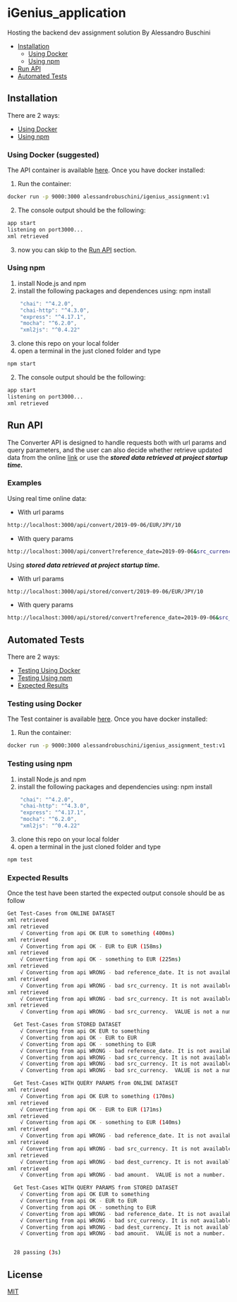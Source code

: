 # iGenius_application
Hosting the backend dev assignment solution By Alessandro Buschini

* [Installation](#Installation)
    * [Using Docker](#Using-Docker-(suggested))
    * [Using npm](#Using-npm)
* [Run API](#Run-API)
* [Automated Tests](#Automated-Tests)


## Installation
There are 2 ways:
* [Using Docker](#Using-docker)
* [Using npm](#Using-npm)

### Using Docker (suggested)
The API container is available [here](https://cloud.docker.com/u/alessandrobuschini/repository/docker/alessandrobuschini/igenius_assignment).
Once you have docker installed:
1. Run the container: 
```bash
docker run -p 9000:3000 alessandrobuschini/igenius_assignment:v1
```

2. The console output should be the following:
```bash
app start
listening on port3000...
xml retrieved
```

3. now you can skip to the [Run API](#Run-API) section.
    
### Using npm
1. install Node.js and npm
2. install the following packages and dependences using:  npm install
```javascript 
    "chai": "^4.2.0",
    "chai-http": "^4.3.0",
    "express": "^4.17.1",
    "mocha": "^6.2.0",
    "xml2js": "^0.4.22"
```
3. clone this repo on your local folder
4. open a terminal in the just cloned folder and type
```bash
npm start
```
2. The console output should be the following:
```bash
app start
listening on port3000...
xml retrieved
```



## Run API

The Converter API is designed to handle requests both with url params and query parameters, and the user can also decide whether retrieve updated data from the online [link](https://www.ecb.europa.eu/stats/eurofxref/eurofxref-hist-90d.xml) or use the <em><strong>stored data retrieved at project startup time.</strong></em>

### Examples 
Using real time online data:
* With url params
```bash
http://localhost:3000/api/convert/2019-09-06/EUR/JPY/10
```
* With query params
```bash
http://localhost:3000/api/convert?reference_date=2019-09-06&src_currency=EUR&dest_currency=JPY&amount=10
```
Using <em><strong>stored data retrieved at project startup time.</strong></em>
* With url params
```bash
http://localhost:3000/api/stored/convert/2019-09-06/EUR/JPY/10
```
* With query params
```bash
http://localhost:3000/api/stored/convert?reference_date=2019-09-06&src_currency=EUR&dest_currency=JPY&amount=10
```


## Automated Tests
There are 2 ways:
* [Testing Using Docker](#Testing-using-docker)
* [Testing Using npm](#Testing-using-npm)
* [Expected Results](#Expected-Results)

### Testing using Docker 
The Test container is available [here](https://cloud.docker.com/u/alessandrobuschini/repository/docker/alessandrobuschini/igenius_assignment_test).
Once you have docker installed:
1. Run the container: 
```bash
docker run -p 9000:3000 alessandrobuschini/igenius_assignment_test:v1
```

### Testing using npm 
1. install Node.js and npm
2. install the following packages and dependencies using:  npm install
```javascript 
    "chai": "^4.2.0",
    "chai-http": "^4.3.0",
    "express": "^4.17.1",
    "mocha": "^6.2.0",
    "xml2js": "^0.4.22"
```
3. clone this repo on your local folder
4. open a terminal in the just cloned folder and type
```bash
npm test
```

### Expected Results
Once the test have been started the expected output console should be as follow
```bash
Get Test-Cases from ONLINE DATASET
xml retrieved
xml retrieved
    √ Converting from api OK EUR to something (400ms)
xml retrieved
    √ Converting from api OK - EUR to EUR (158ms)
xml retrieved
    √ Converting from api OK - something to EUR (225ms)
xml retrieved
    √ Converting from api WRONG - bad reference_date. It is not available in the dataset.  (203ms)
xml retrieved
    √ Converting from api WRONG - bad src_currency. It is not available in the dataset.  (174ms)
xml retrieved
    √ Converting from api WRONG - bad src_currency. It is not available in the dataset.  (157ms)
xml retrieved
    √ Converting from api WRONG - bad src_currency.  VALUE is not a number.  (138ms)

  Get Test-Cases from STORED DATASET
    √ Converting from api OK EUR to something
    √ Converting from api OK - EUR to EUR
    √ Converting from api OK - something to EUR
    √ Converting from api WRONG - bad reference_date. It is not available in the dataset.
    √ Converting from api WRONG - bad src_currency. It is not available in the dataset.
    √ Converting from api WRONG - bad src_currency. It is not available in the dataset.
    √ Converting from api WRONG - bad src_currency.  VALUE is not a number.

  Get Test-Cases WITH QUERY PARAMS from ONLINE DATASET
xml retrieved
    √ Converting from api OK EUR to something (170ms)
xml retrieved
    √ Converting from api OK - EUR to EUR (171ms)
xml retrieved
    √ Converting from api OK - something to EUR (140ms)
xml retrieved
    √ Converting from api WRONG - bad reference_date. It is not available in the dataset.  (119ms)
xml retrieved
    √ Converting from api WRONG - bad src_currency. It is not available in the dataset.  (178ms)
xml retrieved
    √ Converting from api WRONG - bad dest_currency. It is not available in the dataset.  (129ms)
xml retrieved
    √ Converting from api WRONG - bad amount.  VALUE is not a number.  (141ms)

  Get Test-Cases WITH QUERY PARAMS from STORED DATASET
    √ Converting from api OK EUR to something
    √ Converting from api OK - EUR to EUR
    √ Converting from api OK - something to EUR
    √ Converting from api WRONG - bad reference_date. It is not available in the dataset.
    √ Converting from api WRONG - bad src_currency. It is not available in the dataset.
    √ Converting from api WRONG - bad dest_currency. It is not available in the dataset.
    √ Converting from api WRONG - bad amount.  VALUE is not a number.


  28 passing (3s)
```

## License
[MIT](https://choosealicense.com/licenses/mit/)
<a name="RunAPI"></a>